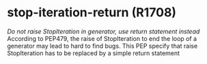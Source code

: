 # stop-iteration-return (R1708)
*Do not raise StopIteration in generator, use return statement instead*
According to PEP479, the raise of StopIteration to end the loop of a
generator may lead to hard to find bugs. This PEP specify that raise
StopIteration has to be replaced by a simple return statement
